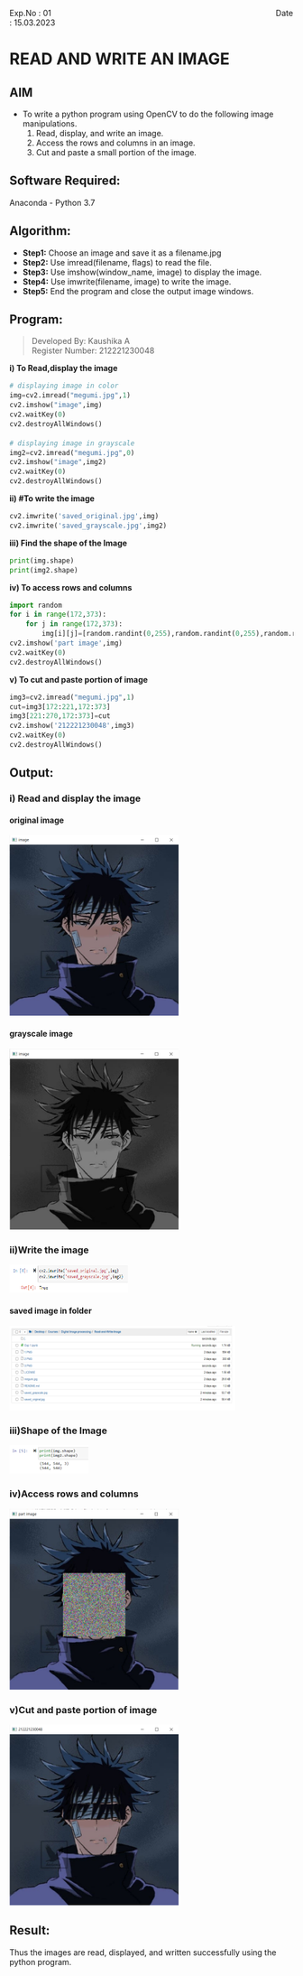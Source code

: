 Exp.No : 01 
&emsp;
&emsp;
&emsp;
&emsp;
&emsp;
&emsp;
&emsp;
&emsp;
&emsp;
&emsp;
&emsp;
&emsp;
&emsp;
&emsp;
&emsp;
&emsp;
&emsp;
&emsp;
&emsp;
&emsp;
&emsp;
&emsp;
Date : 15.03.2023 
<br>

# READ AND WRITE AN IMAGE
## AIM

-  To write a python program using OpenCV to do the following image manipulations.
    1. Read, display, and write an image.
    2. Access the rows and columns in an image.
    3. Cut and paste a small portion of the image.

## Software Required:
Anaconda - Python 3.7

## Algorithm:
- **Step1:** Choose an image and save it as a filename.jpg
- **Step2:** Use imread(filename, flags) to read the file.
- **Step3:** Use imshow(window_name, image) to display the image.
- **Step4:** Use imwrite(filename, image) to write the image.
- **Step5:** End the program and close the output image windows.

## Program:

> Developed By: Kaushika A    <br>
> Register Number: 212221230048

**i) To Read,display the image**
```python
# displaying image in color
img=cv2.imread("megumi.jpg",1) 
cv2.imshow("image",img)
cv2.waitKey(0)
cv2.destroyAllWindows()

# displaying image in grayscale
img2=cv2.imread("megumi.jpg",0)
cv2.imshow("image",img2)
cv2.waitKey(0)
cv2.destroyAllWindows()
```
**ii) #To write the image**
```python
cv2.imwrite('saved_original.jpg',img)
cv2.imwrite('saved_grayscale.jpg',img2)
```
**iii) Find the shape of the Image**
```python
print(img.shape)
print(img2.shape)
```
**iv) To access rows and columns**
```python
import random
for i in range(172,373):
    for j in range(172,373):
        img[i][j]=[random.randint(0,255),random.randint(0,255),random.randint(0,255)]
cv2.imshow('part image',img)
cv2.waitKey(0)
cv2.destroyAllWindows()
```
**v) To cut and paste portion of image**
```python
img3=cv2.imread("megumi.jpg",1)
cut=img3[172:221,172:373]
img3[221:270,172:373]=cut
cv2.imshow('212221230048',img3)
cv2.waitKey(0)
cv2.destroyAllWindows()
```
## Output:

### i) Read and display the image
#### original image
<img src="https://github.com/Kaushika-Anandh/Read-and-Write-Image/blob/main/1.PNG" width="300" height="320">

#### grayscale image
<img src="https://github.com/Kaushika-Anandh/Read-and-Write-Image/blob/main/2.PNG" width="300" height="320">

### ii)Write the image
<img src="https://github.com/Kaushika-Anandh/Read-and-Write-Image/blob/main/3.PNG" width="210" height="50">

#### saved image in folder
<img src="https://github.com/Kaushika-Anandh/Read-and-Write-Image/blob/main/4.PNG" width="400" height="150">

### iii)Shape of the Image
<img src="https://github.com/Kaushika-Anandh/Read-and-Write-Image/blob/main/5.PNG" width="140" height="50">

### iv)Access rows and columns
<img src="https://github.com/Kaushika-Anandh/Read-and-Write-Image/blob/main/6.PNG" width="300" height="320">

### v)Cut and paste portion of image
<img src="https://github.com/Kaushika-Anandh/Read-and-Write-Image/blob/main/7.PNG" width="300" height="320">

## Result:
Thus the images are read, displayed, and written successfully using the python program.


